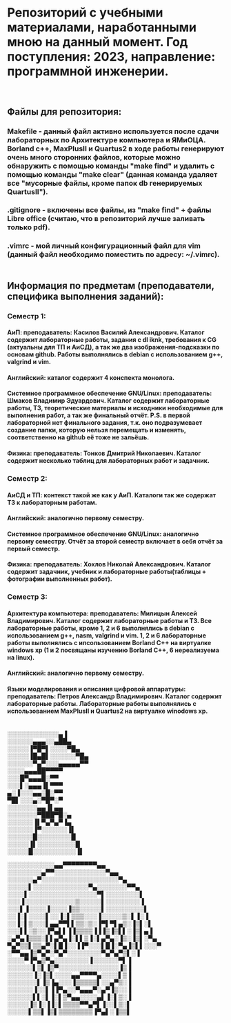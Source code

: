 # Репозиторий с учебными материалами, наработанными мною на данный момент. Год поступления: 2023, направление: программной инженерии.<br><br>

## Файлы для репозитория:<br>
### Makefile - данный файл активно используется после сдачи лабораторных по Архитектуре компьютера и ЯМиОЦА. Borland c++, MaxPlusII и Quartus2 в ходе работы генерируют очень много сторонних файлов, которые можно обнаружить с помощью команды "make find" и удалить с помощью команды "make clear" (данная команда удаляет все "мусорные файлы, кроме папок db генерируемых QuartusII").<br>
### .gitignore - включены все файлы, из "make find" + файлы Libre office (считаю, что в репозиторий лучше заливать только pdf).<br>
### .vimrc - мой личный конфигурационный файл для vim (данный файл необходимо поместить по адресу: ~/.vimrc).<br><br>

## Информация по предметам (преподаватели, специфика выполнения заданий):<br>
### Семестр 1:<br>
#### АиП: преподаватель: Касилов Василий Александрович. Каталог содержит лабораторные работы, задания с dl iknk, требования к CG (актуальны для ТП и АиСД), а так же два изображения-подсказки по основам github. Работы выполнялись в debian с использованием g++, valgrind и vim.<br>
#### Английский: каталог содержит 4 конспекта монолога.<br>
#### Системное программное обеспечение GNU/Linux: преподаватель: Шмаков Владимир Эдуардович. Каталог содержит лабораторные работы, ТЗ, теоретические материалы и исходники необходимые для выполнения работ, а так же финальный отчёт. P.S. в первой лабораторной нет финального задания, т.к. оно подразумевает создание папки, которую нельзя перемещать и изменять, соответственно на github её тоже не зальёшь.<br>
#### Физика: преподаватель: Тонков Дмитрий Николаевич. Каталог содержит несколько таблиц для лабораторных работ и задачник.<br>
### Семестр 2:<br>
#### АиСД и ТП: контекст такой же как у АиП. Каталоги так же содержат ТЗ к лабораторным работам.<br>
#### Английский: аналогично первому семестру.<br>
#### Системное программное обеспечение GNU/Linux: аналогично первому семестру. Отчёт за второй семестр включает в себя отчёт за первый семестр.<br>
#### Физика: преподаватель: Хохлов Николай Александрович. Каталог содержит задачник, учебник и лабораторные работы(таблицы + фотографии выполненных работ).<br>
### Семестр 3:
#### Архитектура компьютера: преподаватель: Милицын Алексей Владимирович. Каталог содержит лабораторные работы и ТЗ. Все лабораторные работы, кроме 1, 2 и 6 выполнялись в debian с использованием g++, nasm, valgrind и vim. 1, 2 и 6 лабораторные работы выполнялись с ипсользованием Borland C++ на виртуалке windows xp (1 и 2 посвящаны изучению Borland C++, 6 нереализуема на linux).<br>
#### Английский: аналогично первому семестру.<br>
#### Языки моделирования и описания цифровой аппаратуры: преподаватель: Петров Александр Владимирович. Каталог содержит лабораторные работы. Лабораторные работы выполнялись с использованием MaxPlusII и Quartus2 на виртуалке winodows xp.<br><br>

░░░░░░░░░░░░▄▐<br>
░░░░░░▄▄▄░░▄██▄<br>
░░░░░▐▀█▀▌░░░░▀█▄<br>
░░░░░▐█▄█▌░░░░░░▀█▄<br>
░░░░░░▀▄▀░░░▄▄▄▄▄▀▀<br>
░░░░▄▄▄██▀▀▀▀<br>
░░░█▀▄▄▄█░▀▀<br>
░░░▌░▄▄▄▐▌▀▀▀<br>
▄░▐░░░▄▄░█░▀▀<br>
▀█▌░░░▄░▀█▀░▀<br>
░░░░░░░▄▄▐▌▄▄<br>
░░░░░░░▀███▀█░▄<br>
░░░░░░▐▌▀▄▀▄▀▐▄<br>
░░░░░░▐▀░░░░░░▐▌<br>
░░░░░░█░░░░░░░░█<br>
░░░░░▐▌░░░░░░░░░█<br>
░░░░░█░░░░░░░░░░▐▌<br>

░░░░░░░░░░░▄▄▀▀▀▀▀▀▀▀▄▄<br>
░░░░░░░░▄▀▀░░░░░░░░░░░░▀▄▄<br>
░░░░░░▄▀░░░░░░░░░░░░░░░░░░▀▄<br>
░░░░░▌░░░░░░░░░░░░░▀▄░░░░░░░▀▀▄<br>
░░░░▌░░░░░░░░░░░░░░░░▀▌░░░░░░░░▌<br>
░░░▐░░░░░░░░░░░░▒░░░░░▌░░░░░░░░▐<br>
░░░▌▐░░░░▐░░░░▐▒▒░░░░░▌░░░░░░░░░▌<br>
░░▐░▌░░░░▌░░▐░▌▒▒▒░░░▐░░░░░▒░▌▐░▐<br>
░░▐░▌▒░░░▌▄▄▀▀▌▌▒▒░▒░▐▀▌▀▌▄▒░▐▒▌░▌<br>
░░░▌▌░▒░░▐▀▄▌▌▐▐▒▒▒▒▐▐▐▒▐▒▌▌░▐▒▌▄▐<br>
░▄▀▄▐▒▒▒░▌▌▄▀▄▐░▌▌▒▐░▌▄▀▄░▐▒░▐▒▌░▀▄<br>
▀▄▀▒▒▌▒▒▄▀░▌█▐░░▐▐▀░░░▌█▐░▀▄▐▒▌▌░░░▀<br>
░▀▀▄▄▐▒▀▄▀░▀▄▀░░░░░░░░▀▄▀▄▀▒▌░▐<br>
░░░░▀▐▀▄▒▀▄░░░░░░░░▐░░░░░░▀▌▐<br>
░░░░░░▌▒▌▐▒▀░░░░░░░░░░░░░░▐▒▐<br>
░░░░░░▐░▐▒▌░░░░▄▄▀▀▀▀▄░░░░▌▒▐<br>
░░░░░░░▌▐▒▐▄░░░▐▒▒▒▒▒▌░░▄▀▒░▐<br>
░░░░░░▐░░▌▐▐▀▄░░▀▄▄▄▀░▄▀▐▒░░▐<br>
░░░░░░▌▌░▌▐░▌▒▀▄▄░░░░▄▌▐░▌▒░▐<br>
░░░░░▐▒▐░▐▐░▌▒▒▒▒▀▀▄▀▌▐░░▌▒░▌<br>
░░░░░▌▒▒▌▐▒▌▒▒▒▒▒▒▒▒▐▀▄▌░▐▒▒▌﻿<br>
